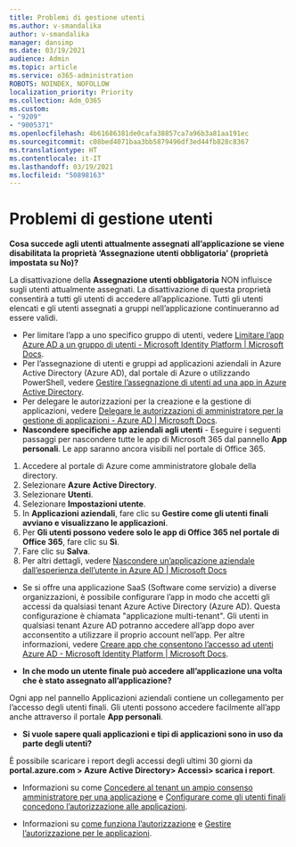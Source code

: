 ```yaml
---
title: Problemi di gestione utenti
ms.author: v-smandalika
author: v-smandalika
manager: dansimp
ms.date: 03/19/2021
audience: Admin
ms.topic: article
ms.service: o365-administration
ROBOTS: NOINDEX, NOFOLLOW
localization_priority: Priority
ms.collection: Adm_O365
ms.custom:
- "9209"
- "9005371"
ms.openlocfilehash: 4b61686381de0cafa38857ca7a96b3a81aa191ec
ms.sourcegitcommit: c08bed4071baa3bb5879496df3ed44fb828c8367
ms.translationtype: HT
ms.contentlocale: it-IT
ms.lasthandoff: 03/19/2021
ms.locfileid: "50898163"
---
```

# <a name="user-management-issues"></a>Problemi di gestione utenti

**Cosa succede agli utenti attualmente assegnati all’applicazione se viene disabilitata la proprietà ‘Assegnazione utenti obbligatoria’ (proprietà impostata su No)?**

La disattivazione della **Assegnazione utenti obbligatoria** NON influisce sugli utenti attualmente assegnati. La disattivazione di questa proprietà consentirà a tutti gli utenti di accedere all’applicazione.  Tutti gli utenti elencati e gli utenti assegnati a gruppi nell’applicazione continueranno ad essere validi.

- Per limitare l’app a uno specifico gruppo di utenti, vedere [Limitare l’app Azure AD a un gruppo di utenti - Microsoft Identity Platform | Microsoft Docs](https://docs.microsoft.com/azure/active-directory/develop/howto-restrict-your-app-to-a-set-of-users#:~:text=Select%20the%20application%20you%20want%2cand%20set%20it%20to%20Yes.).
- Per l’assegnazione di utenti e gruppi ad applicazioni aziendali in Azure Active Directory (Azure AD), dal portale di Azure o utilizzando PowerShell, vedere [Gestire l’assegnazione di utenti ad una app in Azure Active Directory](https://docs.microsoft.com/azure/active-directory/manage-apps/assign-user-or-group-access-portal).
- Per delegare le autorizzazioni per la creazione e la gestione di applicazioni, vedere [Delegare le autorizzazioni di amministratore per la gestione di applicazioni - Azure AD | Microsoft Docs](https://docs.microsoft.com/azure/active-directory/roles/delegate-app-roles).
- **Nascondere specifiche app aziendali agli utenti** - Eseguire i seguenti passaggi per nascondere tutte le app di Microsoft 365 dal pannello **App personali**. Le app saranno ancora visibili nel portale di Office 365.

 1. Accedere al portale di Azure come amministratore globale della directory. 
 2. Selezionare **Azure Active Directory**. 
 3. Selezionare **Utenti**. 
 4. Selezionare **Impostazioni utente**. 
 5. In **Applicazioni aziendali**, fare clic su **Gestire come gli utenti finali avviano e visualizzano le applicazioni**. 
 6. Per **Gli utenti possono vedere solo le app di Office 365 nel portale di Office 365**, fare clic su **Sì**. 
 7. Fare clic su **Salva**. 
 8. Per altri dettagli, vedere [Nascondere un’applicazione aziendale dall’esperienza dell’utente in Azure AD | Microsoft Docs](https://docs.microsoft.com/azure/active-directory/manage-apps/hide-application-from-user-portal#:~:text=%20Hide%20an%20application%20from%20the%20end%20user,6%20Click%20Properties.%207%20Click%20Save.%20See%20More.)

- Se si offre una applicazione SaaS (Software come servizio) a diverse organizzazioni, è possibile configurare l’app in modo che accetti gli accessi da qualsiasi tenant Azure Active Directory (Azure AD). Questa configurazione è chiamata "applicazione multi-tenant". Gli utenti in qualsiasi tenant Azure AD potranno accedere all’app dopo aver acconsentito a utilizzare il proprio account nell’app. Per altre informazioni, vedere [Creare app che consentono l’accesso ad utenti Azure AD - Microsoft Identity Platform | Microsoft Docs](https://docs.microsoft.com/azure/active-directory/develop/howto-convert-app-to-be-multi-tenant).

- **In che modo un utente finale può accedere all’applicazione una volta che è stato assegnato all’applicazione?**

Ogni app nel pannello Applicazioni aziendali contiene un collegamento per l’accesso degli utenti finali. Gli utenti possono accedere facilmente all’app anche attraverso il portale **App personali**.

- **Si vuole sapere quali applicazioni e tipi di applicazioni sono in uso da parte degli utenti?**

È possibile scaricare i report degli accessi degli ultimi 30 giorni da **portal.azure.com > Azure Active Directory> Accessi> scarica i report**.

- Informazioni su come [Concedere al tenant un ampio consenso amministratore per una applicazione](https://docs.microsoft.com/azure/active-directory/manage-apps/grant-admin-consent) e [Configurare come gli utenti finali concedono l’autorizzazione alle applicazioni](https://docs.microsoft.com/azure/active-directory/manage-apps/configure-user-consent).

- Informazioni su [come funziona l’autorizzazione](https://docs.microsoft.com/azure/active-directory/develop/v2-permissions-and-consent) e [Gestire l’autorizzazione per le applicazioni](https://docs.microsoft.com/azure/active-directory/manage-apps/manage-consent-requests).


